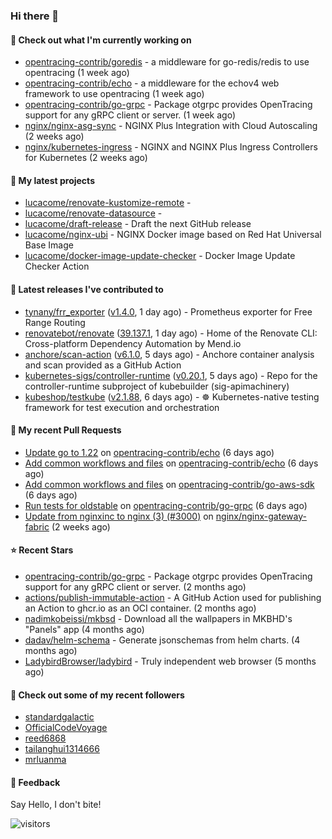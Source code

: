### Hi there 👋

#### 👷 Check out what I'm currently working on

- [opentracing-contrib/goredis](https://github.com/opentracing-contrib/goredis) - a middleware for go-redis/redis to use opentracing (1 week ago)
- [opentracing-contrib/echo](https://github.com/opentracing-contrib/echo) - a middleware for the echov4 web framework to use opentracing (1 week ago)
- [opentracing-contrib/go-grpc](https://github.com/opentracing-contrib/go-grpc) - Package otgrpc provides OpenTracing support for any gRPC client or server. (1 week ago)
- [nginx/nginx-asg-sync](https://github.com/nginx/nginx-asg-sync) - NGINX Plus Integration with Cloud Autoscaling  (2 weeks ago)
- [nginx/kubernetes-ingress](https://github.com/nginx/kubernetes-ingress) - NGINX and  NGINX Plus Ingress Controllers for Kubernetes (2 weeks ago)

#### 🌱 My latest projects

- [lucacome/renovate-kustomize-remote](https://github.com/lucacome/renovate-kustomize-remote) - 
- [lucacome/renovate-datasource](https://github.com/lucacome/renovate-datasource) - 
- [lucacome/draft-release](https://github.com/lucacome/draft-release) - Draft the next GitHub release
- [lucacome/nginx-ubi](https://github.com/lucacome/nginx-ubi) - NGINX Docker image based on Red Hat Universal Base Image
- [lucacome/docker-image-update-checker](https://github.com/lucacome/docker-image-update-checker) - Docker Image Update Checker Action

#### 🔭 Latest releases I've contributed to

- [tynany/frr_exporter](https://github.com/tynany/frr_exporter) ([v1.4.0](https://github.com/tynany/frr_exporter/releases/tag/v1.4.0), 1 day ago) - Prometheus exporter for Free Range Routing
- [renovatebot/renovate](https://github.com/renovatebot/renovate) ([39.137.1](https://github.com/renovatebot/renovate/releases/tag/39.137.1), 1 day ago) - Home of the Renovate CLI: Cross-platform Dependency Automation by Mend.io
- [anchore/scan-action](https://github.com/anchore/scan-action) ([v6.1.0](https://github.com/anchore/scan-action/releases/tag/v6.1.0), 5 days ago) - Anchore container analysis and scan provided as a GitHub Action
- [kubernetes-sigs/controller-runtime](https://github.com/kubernetes-sigs/controller-runtime) ([v0.20.1](https://github.com/kubernetes-sigs/controller-runtime/releases/tag/v0.20.1), 5 days ago) - Repo for the controller-runtime subproject of kubebuilder (sig-apimachinery)
- [kubeshop/testkube](https://github.com/kubeshop/testkube) ([v2.1.88](https://github.com/kubeshop/testkube/releases/tag/v2.1.88), 6 days ago) - ☸️ Kubernetes-native testing framework for test execution and orchestration

#### 🔨 My recent Pull Requests

- [Update go to 1.22](https://github.com/opentracing-contrib/echo/pull/12) on [opentracing-contrib/echo](https://github.com/opentracing-contrib/echo) (6 days ago)
- [Add common workflows and files](https://github.com/opentracing-contrib/echo/pull/7) on [opentracing-contrib/echo](https://github.com/opentracing-contrib/echo) (6 days ago)
- [Add common workflows and files](https://github.com/opentracing-contrib/go-aws-sdk/pull/11) on [opentracing-contrib/go-aws-sdk](https://github.com/opentracing-contrib/go-aws-sdk) (6 days ago)
- [Run tests for oldstable](https://github.com/opentracing-contrib/go-grpc/pull/35) on [opentracing-contrib/go-grpc](https://github.com/opentracing-contrib/go-grpc) (6 days ago)
- [Update from nginxinc to nginx (3) (#3000)](https://github.com/nginx/nginx-gateway-fabric/pull/3012) on [nginx/nginx-gateway-fabric](https://github.com/nginx/nginx-gateway-fabric) (2 weeks ago)

#### ⭐ Recent Stars

- [opentracing-contrib/go-grpc](https://github.com/opentracing-contrib/go-grpc) - Package otgrpc provides OpenTracing support for any gRPC client or server. (2 months ago)
- [actions/publish-immutable-action](https://github.com/actions/publish-immutable-action) - A GitHub Action used for publishing an Action to ghcr.io as an OCI container.  (2 months ago)
- [nadimkobeissi/mkbsd](https://github.com/nadimkobeissi/mkbsd) - Download all the wallpapers in MKBHD&#39;s &#34;Panels&#34; app (4 months ago)
- [dadav/helm-schema](https://github.com/dadav/helm-schema) - Generate jsonschemas from helm charts. (4 months ago)
- [LadybirdBrowser/ladybird](https://github.com/LadybirdBrowser/ladybird) - Truly independent web browser (5 months ago)

#### 👯 Check out some of my recent followers

- [standardgalactic](https://github.com/standardgalactic)
- [OfficialCodeVoyage](https://github.com/OfficialCodeVoyage)
- [reed6868](https://github.com/reed6868)
- [tailanghui1314666](https://github.com/tailanghui1314666)
- [mrluanma](https://github.com/mrluanma)

#### 💬 Feedback

Say Hello, I don't bite!

![visitors](https://visitor-badge.laobi.icu/badge?page_id=lucacome.visitor-badge)
#
